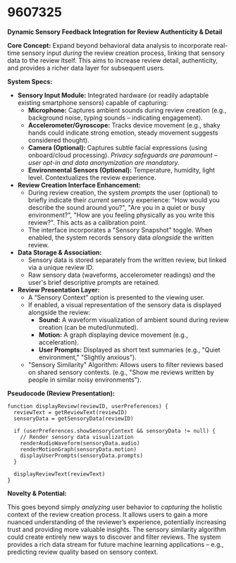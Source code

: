 # 9607325

**Dynamic Sensory Feedback Integration for Review Authenticity & Detail**

**Core Concept:** Expand beyond behavioral data analysis to incorporate real-time sensory input *during* the review creation process, linking that sensory data to the review itself. This aims to increase review detail, authenticity, and provides a richer data layer for subsequent users.

**System Specs:**

*   **Sensory Input Module:** Integrated hardware (or readily adaptable existing smartphone sensors) capable of capturing:
    *   **Microphone:** Captures ambient sounds during review creation (e.g., background noise, typing sounds – indicating engagement).
    *   **Accelerometer/Gyroscope:** Tracks device movement (e.g., shaky hands could indicate strong emotion, steady movement suggests considered thought).
    *   **Camera (Optional):** Captures subtle facial expressions (using onboard/cloud processing). *Privacy safeguards are paramount – user opt-in and data anonymization are mandatory.*
    *   **Environmental Sensors (Optional):** Temperature, humidity, light level.  Contextualizes the review experience.
*   **Review Creation Interface Enhancement:**
    *   During review creation, the system *prompts* the user (optional) to briefly indicate their *current* sensory experience: "How would you describe the sound around you?", "Are you in a quiet or busy environment?", "How are you feeling physically as you write this review?".  This acts as a calibration point.
    *   The interface incorporates a "Sensory Snapshot" toggle. When enabled, the system records sensory data *alongside* the written review.
*   **Data Storage & Association:**
    *   Sensory data is stored separately from the written review, but linked via a unique review ID.
    *   Raw sensory data (waveforms, accelerometer readings) *and* the user's brief descriptive prompts are retained.
*   **Review Presentation Layer:**
    *   A “Sensory Context” option is presented to the viewing user. 
    *   If enabled, a visual representation of the sensory data is displayed alongside the review:
        *   **Sound:**  A waveform visualization of ambient sound during review creation (can be muted/unmuted).
        *   **Motion:** A graph displaying device movement (e.g., acceleration).
        *   **User Prompts:** Displayed as short text summaries (e.g., "Quiet environment," "Slightly anxious").
    *   "Sensory Similarity" Algorithm: Allows users to filter reviews based on shared sensory contexts.  (e.g., "Show me reviews written by people in similar noisy environments").

**Pseudocode (Review Presentation):**

```
function displayReview(reviewID, userPreferences) {
  reviewText = getReviewText(reviewID)
  sensoryData = getSensoryData(reviewID)

  if (userPreferences.showSensoryContext && sensoryData != null) {
    // Render sensory data visualization
    renderAudioWaveform(sensoryData.audio)
    renderMotionGraph(sensoryData.motion)
    displayUserPrompts(sensoryData.prompts)
  }
  
  displayReviewText(reviewText)
}
```

**Novelty & Potential:**

This goes beyond simply *analyzing* user behavior to *capturing* the holistic context of the review creation process.  It allows users to gain a more nuanced understanding of the reviewer’s experience, potentially increasing trust and providing more valuable insights.  The sensory similarity algorithm could create entirely new ways to discover and filter reviews. The system provides a rich data stream for future machine learning applications – e.g., predicting review quality based on sensory context.